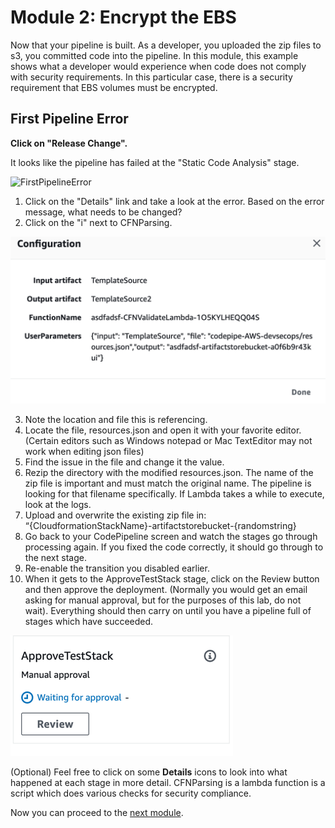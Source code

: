 # Module 2: Encrypt the EBS

Now that your pipeline is built.  As a developer, you uploaded the zip files to s3, you committed code into the pipeline.  In this module, this example shows what a developer would experience when code does not comply with security requirements.  In this particular case, there is a security requirement that EBS volumes must be encrypted.

## First Pipeline Error

**Click on "Release Change".**

It looks like the pipeline has failed at the "Static Code Analysis" stage.

![FirstPipelineError](./images/02-firstpipelineerror.png)

1.  Click on the "Details" link and take a look at the error.  Based on the error message, what needs to be changed?
2.  Click on the "i" next to CFNParsing.

![CFNParsing](./images/02-CFNParsingInfo.png)

3.  Note the location and file this is referencing.
4.  Locate the file, resources.json and open it with your favorite editor.  (Certain editors such as Windows notepad or Mac TextEditor may not work when editing json files)
5.  Find the issue in the file and change it the value.
6.  Rezip the directory with the modified resources.json. The name of the zip file is important and must match the original name.  The pipeline is looking for that filename specifically.  If Lambda takes a while to execute, look at the logs.  
7.  Upload and overwrite the existing zip file in: “{CloudformationStackName}-artifactstorebucket-{randomstring}
8.  Go back to your CodePipeline screen and watch the stages go through processing again.  If you fixed the code correctly, it should go through to the next stage.
9.  Re-enable the transition you disabled earlier.
9. When it gets to the ApproveTestStack stage, click on the Review button and then approve the deployment. (Normally you would get an email asking for manual approval, but for the purposes of this lab, do not wait). Everything should then carry on until you have a pipeline full of stages which have succeeded.

![ApprovalStage](./images/02-ApprovalStage.png)

(Optional) Feel free to click on some **Details** icons to look into what happened at each stage in more detail.  CFNParsing is a lambda function is a script which does various checks for security compliance.

Now you can proceed to the <a href="https://github.com/aws-immersion-days-sup/aws-workshop-security-devsecops-id-sup/blob/master/docs/03-No-AWS-Secrets.md" target="_blank">next module</a>.
